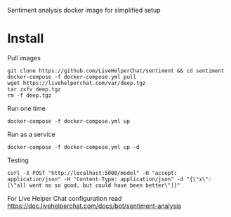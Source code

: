 Sentiment analysis docker image for simplified setup

# Install

Pull images

```shell
git clone https://github.com/LiveHelperChat/sentiment && cd sentiment
docker-compose -f docker-compose.yml pull
wget https://livehelperchat.com/var/deep.tgz
tar zxfv deep.tgz
rm -f deep.tgz
```

Run one time

```
docker-compose -f docker-compose.yml up
```

Run as a service

```
docker-compose -f docker-compose.yml up -d
```

Testing

```
curl -X POST "http://localhost:5000/model" -H "accept: application/json" -H "Content-Type: application/json" -d "{\"x\":[\"all went no so good, but could have been better\"]}"
```

For Live Helper Chat configuration read 
https://doc.livehelperchat.com/docs/bot/sentiment-analysis
